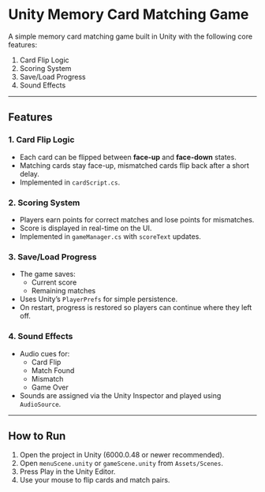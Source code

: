 # Unity Memory Card Matching Game

A simple memory card matching game built in Unity with the following core features:
1. Card Flip Logic
2. Scoring System
3. Save/Load Progress
4. Sound Effects

---

## Features

### 1. Card Flip Logic
- Each card can be flipped between **face-up** and **face-down** states.
- Matching cards stay face-up, mismatched cards flip back after a short delay.
- Implemented in `cardScript.cs`.

### 2. Scoring System
- Players earn points for correct matches and lose points for mismatches.
- Score is displayed in real-time on the UI.
- Implemented in `gameManager.cs` with `scoreText` updates.

### 3. Save/Load Progress
- The game saves:
  - Current score
  - Remaining matches
- Uses Unity’s `PlayerPrefs` for simple persistence.
- On restart, progress is restored so players can continue where they left off.

### 4. Sound Effects
- Audio cues for:
  - Card Flip
  - Match Found
  - Mismatch
  - Game Over
- Sounds are assigned via the Unity Inspector and played using `AudioSource`.

---

## How to Run

1. Open the project in Unity (6000.0.48 or newer recommended).
2. Open `menuScene.unity` or `gameScene.unity` from `Assets/Scenes`.
3. Press Play in the Unity Editor.
4. Use your mouse to flip cards and match pairs.
